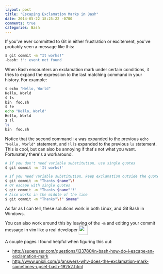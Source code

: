 ```yaml
---
layout: post
title: "Escaping Exclamation Marks in Bash"
date: 2014-05-22 18:25:22 -0700
comments: true
categories: Bash
---
```


If you've ever committed to Git in either frustration or excitement, you've probably seen a message like this:

```bash
$ git commit -m "It works!"
-bash: !": event not found
```

When Bash encounters an exclamation mark under certain conditions, it tries to expand the expression to the last matching command in your history.
For example:

```bash
$ echo "Hello, World"
Hello, World
$ ls
bin  foo.sh
$ !e
echo "Hello, World"
Hello, World
$ !l
ls
bin  foo.sh
```

Notice that the second command `!e` was expanded to the previous `echo "Hello, World"` statement, and `!l` is expanded to the previous `ls` statement.
This is cool, but can also be annoying if that's not what you want.
Fortunately there's a workaround.

```bash
# If you don't need variable substitution, use single quotes
$ git commit -m 'It works!'

# If you need variable substitution, keep exclamation outside the quotes
$ git commit -m "Thanks $name"\!
# Or escape with single quotes
$ git commit -m "Thanks $name"'!'
# Also works in the middle of the line
$ git commit -m "Thanks"\!" $name"
```

As far as I can tell, these solutions work in both Linux, and Git Bash in Windows.

You can also work around this by leaving of the `-m` and editing your commit message in vim like a real developer
<img src="//itsananderson.blob.core.windows.net/post-images/trollface.png" width="30" height="30" style="vertical-align: middle" />

A couple pages I found helpful when figuring this out:

* http://superuser.com/questions/133780/in-bash-how-do-i-escape-an-exclamation-mark
* http://www.unixli.com/q/answers-why-does-the-exclamation-mark-sometimes-upset-bash-19252.html